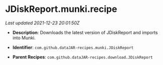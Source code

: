 # JDiskReport.munki.recipe

_Last updated 2021-12-23 20:01:50Z_

- **Description**: Downloads the latest version of JDiskReport and imports into Munki.

- **Identifier**: `com.github.dataJAR-recipes.munki.JDiskReport`

- **Parent Recipes**: `com.github.dataJAR-recipes.download.JDiskReport`

